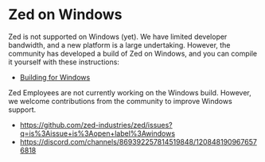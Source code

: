 # Zed on Windows

Zed is not supported on Windows (yet). We have limited developer bandwidth, and a
new platform is a large undertaking. However, the community has developed
a build of Zed on Windows, and you can compile it yourself with these instructions:

- [Building for Windows](./development/windows)

Zed Employees are not currently working on the Windows build.
However, we welcome contributions from the community to improve Windows support.

- https://github.com/zed-industries/zed/issues?q=is%3Aissue+is%3Aopen+label%3Awindows
- https://discord.com/channels/869392257814519848/1208481909676576818
